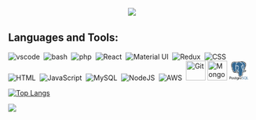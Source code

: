 <!-- <p align="center">
  <img src="https://capsule-render.vercel.app/api?text=Hi there 👋&animation=fadeIn&type=waving&color=gradient&height=100"/>
</p> -->
<p align="center">
  <img src="https://capsule-render.vercel.app/api?text=Hi there 👋&animation=fadeIn&type=waving&color=gradient&height=100"/>
</p>

<h2 align="left">Languages and Tools:</h2>
<p align="left">
<img src="https://cdn.jsdelivr.net/gh/devicons/devicon/icons/vscode/vscode-original.svg" alt="vscode" width="40" height="40"/>&nbsp;
<img src="https://cdn.jsdelivr.net/gh/devicons/devicon/icons/bash/bash-original.svg" alt="bash" width="40" height="40"/>&nbsp;
<img src="https://cdn.jsdelivr.net/gh/devicons/devicon/icons/php/php-original.svg" alt="php" width="40" height="40"/>&nbsp;
<img src="https://cdn.jsdelivr.net/gh/devicons/devicon/icons/react/react-original.svg" title="React" alt="React" width="40" height="40"/>&nbsp;
<img src="https://cdn.jsdelivr.net/gh/devicons/devicon/icons/materialui/materialui-original.svg" title="Material UI" alt="Material UI" width="40" height="40"/>&nbsp;
<img src="https://cdn.jsdelivr.net/gh/devicons/devicon/icons/redux/redux-original.svg" title="Redux" alt="Redux " width="40" height="40"/>&nbsp;
<img src="https://cdn.jsdelivr.net/gh/devicons/devicon/icons/css3/css3-original.svg"  title="CSS3" alt="CSS" width="40" height="40"/>&nbsp;
<img src="https://cdn.jsdelivr.net/gh/devicons/devicon/icons/html5/html5-original.svg" title="HTML5" alt="HTML" width="40" height="40"/>&nbsp;
<img src="https://cdn.jsdelivr.net/gh/devicons/devicon/icons/nodejs/nodejs-original.svg" title="JavaScript" alt="JavaScript" width="40" height="40"/>&nbsp;
<img src="https://cdn.jsdelivr.net/gh/devicons/devicon/icons/mysql/mysql-original-wordmark.svg" title="MySQL"  alt="MySQL" width="40" height="40"/>&nbsp;
<img src="https://cdn.jsdelivr.net/gh/devicons/devicon/icons/nodejs/nodejs-original-wordmark.svg" title="NodeJS" alt="NodeJS" width="40" height="40"/>&nbsp;
<img src="https://cdn.jsdelivr.net/gh/devicons/devicon/icons/amazonwebservices/amazonwebservices-original.svg" title="AWS" alt="AWS" width="40" height="40"/>&nbsp;
<img src="https://cdn.jsdelivr.net/gh/devicons/devicon/icons/git/git-original.svg" title="Git" **alt="Git" width="40" height="40"/>
<img src="https://cdn.jsdelivr.net/gh/devicons/devicon/icons/mongodb/mongodb-original.svg" title="Mongodb" **alt="Mongodb" width="40" height="40"/>
<img src="https://raw.githubusercontent.com/devicons/devicon/master/icons/postgresql/postgresql-original-wordmark.svg" alt="postgresql" width="40" height="40"/>       
</p>

[![Top Langs](https://github-readme-stats.vercel.app/api/top-langs/?username=posingReptile&layout=compact&theme=dark)](https://github.com/anuraghazra/github-readme-stats)

<img src="https://github.com/posingReptile/posingReptile/blob/output/github-contribution-grid-snake.svg" />
